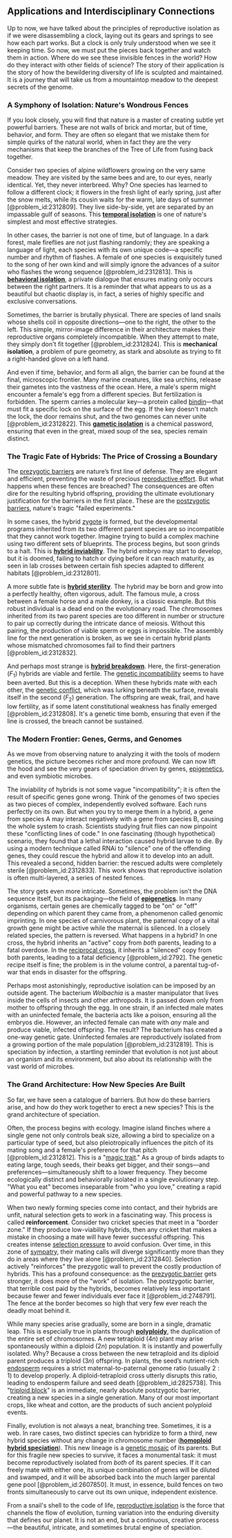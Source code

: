 ## Applications and Interdisciplinary Connections

Up to now, we have talked about the principles of reproductive isolation as if we were disassembling a clock, laying out its gears and springs to see how each part works. But a clock is only truly understood when we see it keeping time. So now, we must put the pieces back together and watch them in action. Where do we see these invisible fences in the world? How do they interact with other fields of science? The story of their application is the story of how the bewildering diversity of life is sculpted and maintained. It is a journey that will take us from a mountaintop meadow to the deepest secrets of the genome.

### A Symphony of Isolation: Nature's Wondrous Fences

If you look closely, you will find that nature is a master of creating subtle yet powerful barriers. These are not walls of brick and mortar, but of time, behavior, and form. They are often so elegant that we mistake them for simple quirks of the natural world, when in fact they are the very mechanisms that keep the branches of the Tree of Life from fusing back together.

Consider two species of alpine wildflowers growing on the very same meadow. They are visited by the same bees and are, to our eyes, nearly identical. Yet, they never interbreed. Why? One species has learned to follow a different clock; it flowers in the fresh light of early spring, just after the snow melts, while its cousin waits for the warm, late days of summer [@problem_id:2312809]. They live side-by-side, yet are separated by an impassable gulf of seasons. This **[temporal isolation](@article_id:174649)** is one of nature's simplest and most effective strategies.

In other cases, the barrier is not one of time, but of language. In a dark forest, male fireflies are not just flashing randomly; they are speaking a language of light, each species with its own unique code—a specific number and rhythm of flashes. A female of one species is exquisitely tuned to the song of her own kind and will simply ignore the advances of a suitor who flashes the wrong sequence [@problem_id:2312813]. This is **[behavioral isolation](@article_id:166608)**, a private dialogue that ensures mating only occurs between the right partners. It is a reminder that what appears to us as a beautiful but chaotic display is, in fact, a series of highly specific and exclusive conversations.

Sometimes, the barrier is brutally physical. There are species of land snails whose shells coil in opposite directions—one to the right, the other to the left. This simple, mirror-image difference in their architecture makes their reproductive organs completely incompatible. When they attempt to mate, they simply don't fit together [@problem_id:2312824]. This is **mechanical isolation**, a problem of pure geometry, as stark and absolute as trying to fit a right-handed glove on a left hand.

And even if time, behavior, and form all align, the barrier can be found at the final, microscopic frontier. Many marine creatures, like sea urchins, release their gametes into the vastness of the ocean. Here, a male's sperm might encounter a female's egg from a different species. But fertilization is forbidden. The sperm carries a molecular key—a protein called [bindin](@article_id:270852)—that must fit a specific lock on the surface of the egg. If the key doesn't match the lock, the door remains shut, and the two genomes can never unite [@problem_id:2312822]. This **[gametic isolation](@article_id:141512)** is a chemical password, ensuring that even in the great, mixed soup of the sea, species remain distinct.

### The Tragic Fate of Hybrids: The Price of Crossing a Boundary

The [prezygotic barriers](@article_id:143405) are nature’s first line of defense. They are elegant and efficient, preventing the waste of precious [reproductive effort](@article_id:169073). But what happens when these fences are breached? The consequences are often dire for the resulting hybrid offspring, providing the ultimate evolutionary justification for the barriers in the first place. These are the [postzygotic barriers](@article_id:138997), nature's tragic "failed experiments."

In some cases, the hybrid [zygote](@article_id:146400) is formed, but the developmental programs inherited from its two different parent species are so incompatible that they cannot work together. Imagine trying to build a complex machine using two different sets of blueprints. The process begins, but soon grinds to a halt. This is **[hybrid inviability](@article_id:152201)**. The hybrid embryo may start to develop, but it is doomed, failing to hatch or dying before it can reach maturity, as seen in lab crosses between certain fish species adapted to different habitats [@problem_id:2312801].

A more subtle fate is **[hybrid sterility](@article_id:152931)**. The hybrid may be born and grow into a perfectly healthy, often vigorous, adult. The famous mule, a cross between a female horse and a male donkey, is a classic example. But this robust individual is a dead end on the evolutionary road. The chromosomes inherited from its two parent species are too different in number or structure to pair up correctly during the intricate dance of meiosis. Without this pairing, the production of viable sperm or eggs is impossible. The assembly line for the next generation is broken, as we see in certain hybrid plants whose mismatched chromosomes fail to find their partners [@problem_id:2312832].

And perhaps most strange is **[hybrid breakdown](@article_id:144968)**. Here, the first-generation ($F_1$) hybrids are viable and fertile. The [genetic incompatibility](@article_id:168344) seems to have been averted. But this is a deception. When these hybrids mate with each other, the [genetic conflict](@article_id:163531), which was lurking beneath the surface, reveals itself in the second ($F_2$) generation. The offspring are weak, frail, and have low fertility, as if some latent constitutional weakness has finally emerged [@problem_id:2312808]. It's a genetic time bomb, ensuring that even if the line is crossed, the breach cannot be sustained.

### The Modern Frontier: Genes, Germs, and Genomes

As we move from observing nature to analyzing it with the tools of modern genetics, the picture becomes richer and more profound. We can now lift the hood and see the very gears of speciation driven by genes, [epigenetics](@article_id:137609), and even symbiotic microbes.

The inviability of hybrids is not some vague "incompatibility"; it is often the result of specific genes gone wrong. Think of the genomes of two species as two pieces of complex, independently evolved software. Each runs perfectly on its own. But when you try to merge them in a hybrid, a gene from species A may interact negatively with a gene from species B, causing the whole system to crash. Scientists studying fruit flies can now pinpoint these "conflicting lines of code." In one fascinating (though hypothetical) scenario, they found that a lethal interaction caused hybrid larvae to die. By using a modern technique called RNAi to "silence" one of the offending genes, they could rescue the hybrid and allow it to develop into an adult. This revealed a second, hidden barrier: the rescued adults were completely sterile [@problem_id:2312833]. This work shows that reproductive isolation is often multi-layered, a series of nested fences.

The story gets even more intricate. Sometimes, the problem isn’t the DNA sequence itself, but its packaging—the field of **[epigenetics](@article_id:137609)**. In many organisms, certain genes are chemically tagged to be "on" or "off" depending on which parent they came from, a phenomenon called genomic imprinting. In one species of carnivorous plant, the paternal copy of a vital growth gene might be active while the maternal is silenced. In a closely related species, the pattern is reversed. What happens in a hybrid? In one cross, the hybrid inherits an "active" copy from *both* parents, leading to a fatal overdose. In the [reciprocal cross](@article_id:275072), it inherits a "silenced" copy from both parents, leading to a fatal deficiency [@problem_id:2792]. The genetic recipe itself is fine; the problem is in the volume control, a parental tug-of-war that ends in disaster for the offspring.

Perhaps most astonishingly, reproductive isolation can be imposed by an outside agent. The bacterium *Wolbachia* is a master manipulator that lives inside the cells of insects and other arthropods. It is passed down only from mother to offspring through the egg. In one strain, if an infected male mates with an uninfected female, the bacteria acts like a poison, ensuring all the embryos die. However, an infected female can mate with *any* male and produce viable, infected offspring. The result? The bacterium has created a one-way genetic gate. Uninfected females are reproductively isolated from a growing portion of the male population [@problem_id:2312819]. This is speciation by infection, a startling reminder that evolution is not just about an organism and its environment, but also about its relationship with the vast world of microbes.

### The Grand Architecture: How New Species Are Built

So far, we have seen a catalogue of barriers. But how do these barriers arise, and how do they work together to erect a new species? This is the grand architecture of speciation.

Often, the process begins with ecology. Imagine island finches where a single gene not only controls beak size, allowing a bird to specialize on a particular type of seed, but also pleiotropically influences the pitch of its mating song and a female's preference for that pitch [@problem_id:2312812]. This is a "[magic trait](@article_id:270383)." As a group of birds adapts to eating large, tough seeds, their beaks get bigger, and their songs—and preferences—simultaneously shift to a lower frequency. They become ecologically distinct and behaviorally isolated in a single evolutionary step. "What you eat" becomes inseparable from "who you love," creating a rapid and powerful pathway to a new species.

When two newly forming species come into contact, and their hybrids are unfit, natural selection gets to work in a fascinating way. This process is called **reinforcement**. Consider two cricket species that meet in a "border zone." If they produce low-viability hybrids, then any cricket that makes a mistake in choosing a mate will have fewer successful offspring. This creates intense [selection pressure](@article_id:179981) to avoid confusion. Over time, in this zone of [sympatry](@article_id:271908), their mating calls will diverge significantly more than they do in areas where they live alone [@problem_id:2312840]. Selection actively "reinforces" the prezygotic wall to prevent the costly production of hybrids. This has a profound consequence: as the [prezygotic barrier](@article_id:276444) gets stronger, it does more of the "work" of isolation. The postzygotic barrier, that terrible cost paid by the hybrids, becomes relatively less important because fewer and fewer individuals ever face it [@problem_id:2748791]. The fence at the border becomes so high that very few ever reach the deadly moat behind it.

While many species arise gradually, some are born in a single, dramatic leap. This is especially true in plants through **[polyploidy](@article_id:145810)**, the duplication of the entire set of chromosomes. A new tetraploid ($4n$) plant may arise spontaneously within a diploid ($2n$) population. It is instantly and powerfully isolated. Why? Because a cross between the new tetraploid and its diploid parent produces a triploid ($3n$) offspring. In plants, the seed’s nutrient-rich [endosperm](@article_id:138833) requires a strict maternal-to-paternal genome ratio (usually $2:1$) to develop properly. A diploid-tetraploid cross utterly disrupts this ratio, leading to endosperm failure and seed death [@problem_id:2825738]. This "[triploid block](@article_id:152827)" is an immediate, nearly absolute postzygotic barrier, creating a new species in a single generation. Many of our most important crops, like wheat and cotton, are the products of such ancient polyploid events.

Finally, evolution is not always a neat, branching tree. Sometimes, it is a web. In rare cases, two distinct species can hybridize to form a third, new hybrid species without any change in chromosome number (**[homoploid hybrid speciation](@article_id:168169)**). This new lineage is a [genetic mosaic](@article_id:263315) of its parents. But for this fragile new species to survive, it faces a monumental task: it must become reproductively isolated from *both* of its parent species. If it can freely mate with either one, its unique combination of genes will be diluted and swamped, and it will be absorbed back into the much larger parental gene pool [@problem_id:2607850]. It must, in essence, build fences on two fronts simultaneously to carve out its own unique, independent existence.

From a snail's shell to the code of life, [reproductive isolation](@article_id:145599) is the force that channels the flow of evolution, turning variation into the enduring diversity that defines our planet. It is not an end, but a continuous, creative process—the beautiful, intricate, and sometimes brutal engine of speciation.